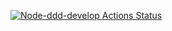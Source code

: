 [![Node-ddd-develop Actions Status](https://github.com/ricomonster/node-ddd/workflows/node-ddd-develop/badge.svg)](https://github.com/ricomonster/node-ddd/actions)
